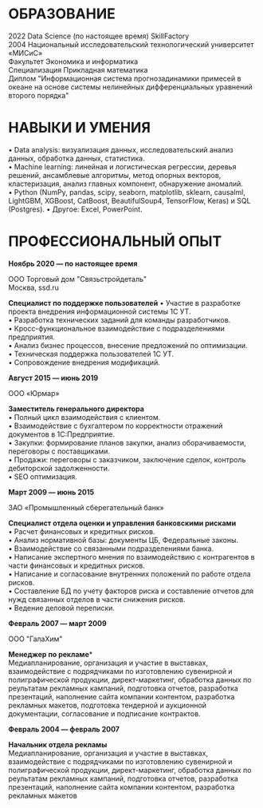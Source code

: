 # ОБРАЗОВАНИЕ

2022 Data Science (по настоящее время) SkillFactory   
2004 Национальный исследовательский технологический университет «МИСиС»   
     Факультет Экономика и информатика  
     Специализация Прикладная математика   
     Диплом "Информационная система прогнозадинамики примесей в океане на основе системы нелинейных дифференциальных уравнений второго порядка"

# НАВЫКИ И УМЕНИЯ

• Data analysis: визуализация данных, исследовательский анализ данных, обработка данных, статистика.   
• Machine learning: линейная и логистическая регрессии, деревья решений, ансамблевые алгоритмы, метод опорных векторов, кластеризация, анализ главных компонент, обнаружение аномалий.   
• Python (NumPy, pandas, scipy, seaborn, matplotlib, sklearn, causalml, LightGBM, XGBoost, CatBoost, BeautifulSoup4, TensorFlow, Keras) и SQL (Postgres).   • Другое: Excel, PowerPoint.  

# ПРОФЕССИОНАЛЬНЫЙ ОПЫТ

**Ноябрь 2020 — по настоящее время**   

ООО Торговый дом "Связьстройдеталь"   
Москва, ssd.ru   

**Специалист по поддержке пользователей** 
• Участие в разработке проекта внедрения информационной системы 1С УТ.  
• Разработка технических заданий для команды разработчиков.   
• Кросс-функциональное взаимодействие с подразделениями предприятия.   
• Анализ бизнес процессов, внесение предложений по оптимизации.   
• Техническая поддержка пользователей 1С УТ.   
• Сопровождение внедрения модификаций. 

**Август 2015 — июнь 2019**

ООО «Юрмар»

**Заместитель генерального директора**   
• Полный цикл взаимодействия с клиентом.  
• Взаимодействие с бухгалтером по корректности отражений документов в 1С:Предприятие.  
• Закупки: формирование планов закупки, анализ оборачиваемости, переговоры с поставщиками.  
• Продажи: переговоры с заказчиком, заключение сделок, контроль дебиторской задолженности.   
• SEO оптимизация.  

**Март 2009 — июнь 2015**

ЗАО «Промышленный сберегательный банк»   

**Специалист отдела оценки и управления банковскими рисками**    
• Расчет финансовых и кредитных рисков.  
• Анализ нормативной базы: документы ЦБ, Федеральные законы.   
• Взаимодействие со связанными подразделениями банка.   
• Написание экспертного мнения по взаимодействию с контрагентов в части финансовых и кредитных рисков.  
• Написание и согласование внутренних положений по работе отдела рисков.  
• Составление БД по учету факторов риска и составление отчетов для нужд связанных отделов в части снижения рисков.   
• Ведение деловой переписки.  

**Февраль 2007 — март 2009**

ООО "ГалаХим"

**Менеджер по рекламе***      
Медиапланирование, организация и участие в выставках, взаимодействие с подрядчиками по изготовлению сувенирной и полиграфической продукции, директ-маркетинг, обработка данных по реультатам рекламных кампаний, подготовка отчетов, разработка презентаций, наполнение сайта компании контентом, разработка рекламных макетов, подготовка тендерной и аукционной документации, согласование и подписание контрактов.

**Февраль 2004 — февраль 2007**

**Начальник отдела рекламы**    
Медиапланирование, организация и участие в выставках, взаимодействие с подрядчиками по изготовлению сувенирной и полиграфической продукции, директ-маркетинг, обработка данных по реультатам рекламных кампаний, подготовка отчетов, разработка презентаций, наполнение сайта компании контентом, разработка рекламных макетов

